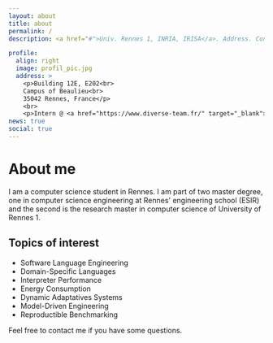 ```yaml
---
layout: about
title: about
permalink: /
description: <a href="#">Univ. Rennes 1, INRIA, IRISA</a>. Address. Contacts. Moto. Etc.

profile:
  align: right
  image: profil_pic.jpg
  address: >
    <p>Building 12E, E202<br>
    Campus of Beaulieu<br>
    35042 Rennes, France</p>
    <br>
    <p>Intern @ <a href="https://www.diverse-team.fr/" target="_blank">DiverSE Team</a></p>
news: true
social: true
---
```


# About me
I am a computer science student in Rennes. I am part of two master degree, one in computer science engineering at Rennes' engineering school (ESIR) and the second is the research master in computer science of University of Rennes 1.

## Topics of interest
 - Software Language Engineering
 - Domain-Specific Languages
 - Interpreter Performance
 - Energy Consumption
 - Dynamic Adaptatives Systems
 - Model-Driven Engineering
 - Reproductible Benchmarking

Feel free to contact me if you have some questions.
